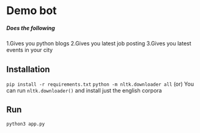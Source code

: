 # Demo bot
##### Does the following

1.Gives you python blogs
2.Gives you latest job posting
3.Gives you latest events in your city

## Installation
`pip install -r requirements.txt`
`python -m nltk.downloader all`
(or)
You can run `nltk.downloader()` and install just the english corpora

## Run
`python3 app.py`
